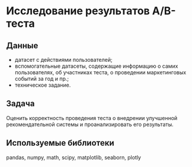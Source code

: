 # Исследование результатов A/B-теста

## Данные

- датасет с действиями пользователей;
- вспомогательные датасеты, содержащие информацию о самих пользователях, об участниках теста, о проведении маркетинговых событий за год и пр.;
- техническое задание.

## Задача

Оценить корректность проведения теста о внедрении улучшенной рекомендательной системы и проанализировать его результаты.

## Используемые библиотеки

pandas, numpy, math, scipy, matplotlib, seaborn, plotly